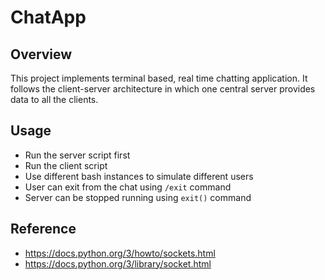 # ChatApp

## Overview

This project implements terminal based, real time chatting application. It follows the client-server architecture in which one central server provides data to all the clients.

## Usage

* Run the server script first
* Run the client script
* Use different bash instances to simulate different users
* User can exit from the chat using `/exit` command
* Server can be stopped running using `exit()` command

## Reference

* https://docs.python.org/3/howto/sockets.html
* https://docs.python.org/3/library/socket.html